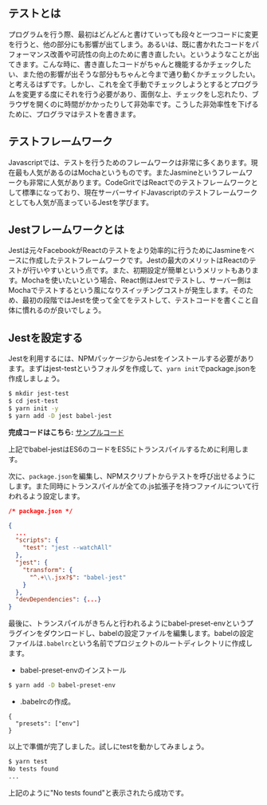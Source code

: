 ## テストとは

プログラムを行う際、最初はどんどんと書けていっても段々と一つコードに変更を行うと、他の部分にも影響が出てしまう。あるいは、既に書かれたコードをパフォーマンス改善や可読性の向上のために書き直したい。というようなことが出てきます。こんな時に、書き直したコードがちゃんと機能するかチェックしたい、また他の影響が出そうな部分もちゃんと今まで通り動くかチェックしたい。と考えるはずです。しかし、これを全て手動でチェックしようとするとプログラムを変更する度にそれを行う必要があり、面倒な上、チェックをし忘れたり、ブラウザを開くのに時間がかかったりして非効率です。こうした非効率性を下げるために、プログラマはテストを書きます。

## テストフレームワーク

Javascriptでは、テストを行うためのフレームワークは非常に多くあります。現在最も人気があるのはMochaというものです。またJasmineというフレームワークも非常に人気があります。CodeGritではReactでのテストフレームワークとして標準になっており、現在サーバーサイドJavascriptのテストフレームワークとしても人気が高まっているJestを学びます。

## Jestフレームワークとは

Jestは元々FacebookがReactのテストをより効率的に行うためにJasmineをベースに作成したテストフレームワークです。Jestの最大のメリットはReactのテストが行いやすいという点です。また、初期設定が簡単というメリットもあります。Mochaを使いたいという場合、React側はJestでテストし、サーバー側はMochaでテストするという風になりスイッチングコストが発生します。そのため、最初の段階ではJestを使って全てをテストして、テストコードを書くこと自体に慣れるのが良いでしょう。

## Jestを設定する

Jestを利用するには、NPMパッケージからJestをインストールする必要があります。まずはjest-testというフォルダを作成して、`yarn init`でpackage.jsonを作成しましょう。

```bash
$ mkdir jest-test
$ cd jest-test
$ yarn init -y
$ yarn add -D jest babel-jest
```

**完成コードはこちら:** [サンプルコード](https://github.com/codegrit-jp-students/js-unit02-lesson09-sample01)

上記でbabel-jestはES6のコードをES5にトランスパイルするために利用します。

次に、`package.json`を編集し、NPMスクリプトからテストを呼び出せるようにします。また同時にトランスパイルが全ての.js拡張子を持つファイルについて行われるよう設定します。

```json
/* package.json */

{
  ...
  "scripts": {
    "test": "jest --watchAll"
  },
  "jest": {
    "transform": {
      "^.+\\.jsx?$": "babel-jest"
    }
  },
  "devDependencies": {...}
}
```

最後に、トランスパイルがきちんと行われるようにbabel-preset-envというプラグインをダウンロードし、babelの設定ファイルを編集します。babelの設定ファイルは`.babelrc`という名前でプロジェクトのルートディレクトリに作成します。

- babel-preset-envのインストール

```bash
$ yarn add -D babel-preset-env
```

- .babelrcの作成。

```
{
  "presets": ["env"]
}
```

以上で準備が完了しました。試しにtestを動かしてみましょう。

```bash
$ yarn test
No tests found
...
```

上記のように"No tests found"と表示されたら成功です。
